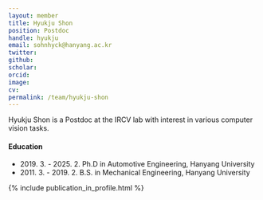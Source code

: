 ```yaml
---
layout: member
title: Hyukju Shon
position: Postdoc
handle: hyukju
email: sohnhyck@hanyang.ac.kr
twitter: 
github: 
scholar: 
orcid: 
image: 
cv: 
permalink: /team/hyukju-shon
---
```


Hyukju Shon is a Postdoc at the IRCV lab with interest in various computer vision tasks.


#### Education

<ul class="chronological">
  <li><span>2019. 3. - 2025. 2.</span> Ph.D in Automotive Engineering, Hanyang University</li>
  <li><span>2011. 3. - 2019. 2.</span> B.S. in Mechanical Engineering, Hanyang University</li>
  
</ul>

{% include publication_in_profile.html %}
